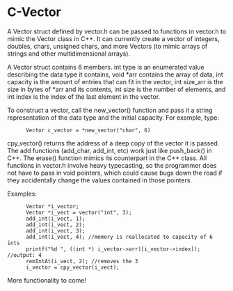 C-Vector
========

A Vector struct defined by vector.h can be passed to functions in vector.h to mimic the Vector class in C++.
It can currently create a vector of integers, doubles, chars, unsigned chars, and more Vectors (to mimic  arrays 
of strings and other multidimensional arrays). 

A Vector struct contains 6 members. int type is an enumerated value describing the data type it contains, void *arr
contains the array of data, int capacity is the amount of entries that can fit in the vector, int size_arr is the 
size in bytes of *arr and its contents, int size is the number of elements, and int index is the index of the last
element in the vector.

To construct a vector, call the new_vector() function and pass it a string representation of the data type and the
initial capacity. For example, type:

          Vector c_vector = *new_vector("char", 6)

cpy_vector() returns the address of a deep copy of the vector it is passed. The add functions (add_char, add_int, etc)
work just like push_back() in C++. The erase() function mimics its counterpart in the C++ class. All functions in vector.h involve heavy typecasting, so the programmer does not have
to pass in void pointers, which could cause bugs down the road if they accidentally change the values contained
in those pointers. 

Examples:

          Vector *i_vector;
          Vector *i_vect = vector("int", 3);
          add_int(i_vect, 1);
          add_int(i_vect, 2);
          add_int(i_vect, 3);
          add_int(i_vect, 4); //memory is reallocated to capacity of 6 ints          
          printf("%d ", ((int *) i_vector->arr)[i_vector->index]); //output: 4
          remIntAt(i_vect, 2); //removes the 3
          i_vector = cpy_vector(i_vect);
          
More functionality to come!
          


